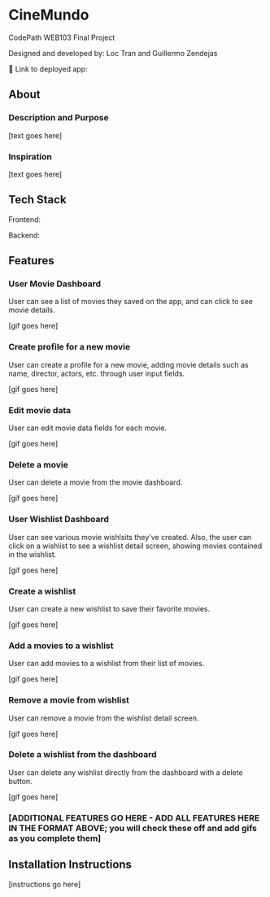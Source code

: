# CineMundo

CodePath WEB103 Final Project

Designed and developed by: Loc Tran and Guillermo Zendejas

🔗 Link to deployed app:

## About

### Description and Purpose

[text goes here]

### Inspiration

[text goes here]

## Tech Stack

Frontend:

Backend:

## Features


### User Movie Dashboard

User can see a list of movies they saved on the app, and can click to see movie details.

[gif goes here]

### Create profile for a new movie

User can create a profile for a new movie, adding movie details such as name, director, actors, etc. through user input fields.

[gif goes here]

### Edit movie data

User can edit movie data fields for each movie.

[gif goes here]

### Delete a movie

User can delete a movie from the movie dashboard.

[gif goes here]

### User Wishlist Dashboard

User can see various movie wishlsits they've created. Also, the user can click on a wishlist to see a wishlist detail screen, showing movies contained in the wishlist.

[gif goes here]

### Create a wishlist

User can create a new wishlist to save their favorite movies.

[gif goes here]

### Add a movies to a wishlist

User can add movies to a wishlist from their list of movies.

[gif goes here]

### Remove a movie from wishlist

User can remove a movie from the wishlist detail screen.

[gif goes here]

### Delete a wishlist from the dashboard

User can delete any wishlist directly from the dashboard with a delete button.

[gif goes here]

### [ADDITIONAL FEATURES GO HERE - ADD ALL FEATURES HERE IN THE FORMAT ABOVE; you will check these off and add gifs as you complete them]

## Installation Instructions

[instructions go here]
